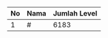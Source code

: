 | No | Nama            | Jumlah Level |
|----|-----------------|--------------|
| 1  | #    |    6183        |
